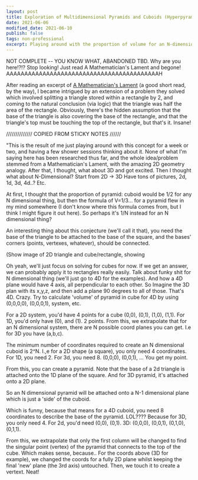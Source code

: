 ```yaml
---
layout: post
title: Exploration of Multidimensional Pyramids and Cuboids (Hyperpyramids and Hypercubes) 
date: 2021-06-06
modified_date: 2021-06-10
publish: false
tags: non-professional 
excerpt: Playing around with the proportion of volume for an N-dimensional pyramid within an N dimensional cuboid. Tried to figure out the proportion using only my background knowledge and no researching. 
---
```

NOT  COMPLETE -- YOU KNOW WHAT, ABANDONED TBD. Why are you here!?!? Stop looking! Just read A Mathematician's Lament and begone! AAAAAAAAAAAAAAAAAAAAAAAAAAAAAAAAAAAAAAAAAAH

After reading an excerpt of [A Mathematician's Lament](https://www.maa.org/external_archive/devlin/LockhartsLament.pdf) (a good short read, by the way), I became intrigued by an extension of a problem they solved which involved splitting a triangle stored within a rectangle by 2, and coming to the natural conclusion (via logic) that the triangle was half the area of the rectangle. Obviously, there's the hidden assumption that the base of the triangle is also covering the base of the rectangle, and that the triangle's top must be touching the top of the rectangle, but that's it. Insane!



////////////// COPIED FROM STICKY NOTES //////

"This is the result of me just playing around with this concept for a week or two, and having a few shower sessions thinking about it. None of what I'm saying here has been researched thus far, and the whole idea/problem stemmed from a Mathematician's Lament, with the amazing 2D geometry analogy. After that, I thought, what about 3D and got excited. Then I thought what about N-Dimensional?
Start from 2D -> 3D
Have tons of pictures, 2d, 1d, 3d, 4d..? Etc.

At first, I thought that the proportion of pyramid: cuboid would be 1/2 for any N dimensional thing, but then the formula of V=1/3… for a pyramid flew in my mind somewhere (I don't know where this formula comes from, but I think I might figure it out here). So perhaps it's 1/N instead for an N dimensional thing?

An interesting thing about this conjecture (we'll call it that), you need the base of the triangle to be attached to the base of the square, and the bases' corners (points, vertexes, whatever), should be connected.

(Show image of 2D triangle and cube/rectangle, showing 

Oh yeah, we'll just focus on solving for cubes for now. If we get an answer, we can probably apply it to rectangles really easily.
Talk about funky shit for N dimensional thing (we'll just go to 4D for the examples). And how a 4D plane would have 4 axis, all perpendicular to each other. So Imagine the 3D plan with its x,y,z, and then add a plane 90 degrees to all of those. That's 4D. Crazy.
Try to calculate 'volume' of pyramid in cube for 4D by using (0,0,0,0), (0,0,0,1), system, etc.

For a 2D system, you'd have 4 points for a cube (0,0), (0,1), (1,0), (1,1).
For 1D, you'd only have (0), and (1). 2 points. From this, we extrapolate that for an N dimensional system, there are N possible coord planes you can get. I.e for 3D you have (a,b,c).

The minimum number of coordinates required to create an N dimensional cuboid is 2^N. I.,e for a 2D shape (a square), you only need 4 coordinates. For 1D, you need 2. For 3d, you need 8. (0,0,0), (0,0,1), …
You get my point.

From this, you can create a pyramid. Note that the base of a 2d triangle is attached onto the 1D plane of the square. And for 3D pyramid, it's attached onto a 2D plane.

So an N dimensional pyramid will be attached onto a N-1 dimensional plane which is just a 'side' of the cuboid.

Which is funny, because that means for a 4D cuboid, you need 8 coordinates to describe the base of the pyramid. LOL???? Because for 3D, you only need 4. 
For 2d, you'd need (0,0), (0,1).
3D: (0,0,0), (0,0,1), (0,1,0), (0,1,1).

From this, we extrapolate that only the first column will be changed to find the singular point (vertex) of the pyramid that connects to the top of the cube. Which makes sense, because.. For the coords above (3D for example), we changed the coords for a fully 2D plane whilst keeping the final 'new' plane (the 3rd axis) untouched. Then, we touch it to create a vertext. Neat!
